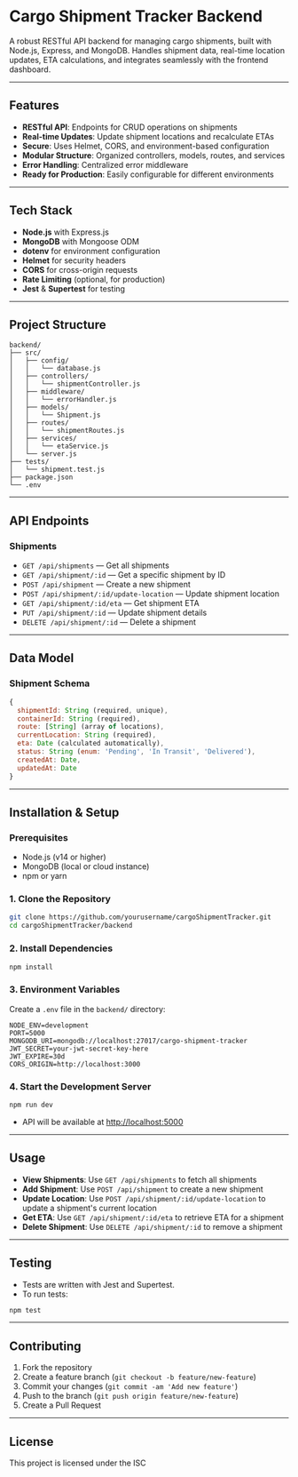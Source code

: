 # Cargo Shipment Tracker Backend

A robust RESTful API backend for managing cargo shipments, built with Node.js, Express, and MongoDB. Handles shipment data, real-time location updates, ETA calculations, and integrates seamlessly with the frontend dashboard.

---

## Features

- **RESTful API**: Endpoints for CRUD operations on shipments
- **Real-time Updates**: Update shipment locations and recalculate ETAs
- **Secure**: Uses Helmet, CORS, and environment-based configuration
- **Modular Structure**: Organized controllers, models, routes, and services
- **Error Handling**: Centralized error middleware
- **Ready for Production**: Easily configurable for different environments

---

## Tech Stack

- **Node.js** with Express.js
- **MongoDB** with Mongoose ODM
- **dotenv** for environment configuration
- **Helmet** for security headers
- **CORS** for cross-origin requests
- **Rate Limiting** (optional, for production)
- **Jest** & **Supertest** for testing

---

## Project Structure

```
backend/
├── src/
│   ├── config/
│   │   └── database.js
│   ├── controllers/
│   │   └── shipmentController.js
│   ├── middleware/
│   │   └── errorHandler.js
│   ├── models/
│   │   └── Shipment.js
│   ├── routes/
│   │   └── shipmentRoutes.js
│   ├── services/
│   │   └── etaService.js
│   └── server.js
├── tests/
│   └── shipment.test.js
├── package.json
└── .env
```

---

## API Endpoints

### Shipments

- `GET /api/shipments` — Get all shipments
- `GET /api/shipment/:id` — Get a specific shipment by ID
- `POST /api/shipment` — Create a new shipment
- `POST /api/shipment/:id/update-location` — Update shipment location
- `GET /api/shipment/:id/eta` — Get shipment ETA
- `PUT /api/shipment/:id` — Update shipment details
- `DELETE /api/shipment/:id` — Delete a shipment

---

## Data Model

### Shipment Schema

```javascript
{
  shipmentId: String (required, unique),
  containerId: String (required),
  route: [String] (array of locations),
  currentLocation: String (required),
  eta: Date (calculated automatically),
  status: String (enum: 'Pending', 'In Transit', 'Delivered'),
  createdAt: Date,
  updatedAt: Date
}
```

---

## Installation & Setup

### Prerequisites

- Node.js (v14 or higher)
- MongoDB (local or cloud instance)
- npm or yarn

### 1. Clone the Repository

```bash
git clone https://github.com/yourusername/cargoShipmentTracker.git
cd cargoShipmentTracker/backend
```

### 2. Install Dependencies

```bash
npm install
```

### 3. Environment Variables

Create a `.env` file in the `backend/` directory:

```env
NODE_ENV=development
PORT=5000
MONGODB_URI=mongodb://localhost:27017/cargo-shipment-tracker
JWT_SECRET=your-jwt-secret-key-here
JWT_EXPIRE=30d
CORS_ORIGIN=http://localhost:3000
```

### 4. Start the Development Server

```bash
npm run dev
```

- API will be available at [http://localhost:5000](http://localhost:5000)

---

## Usage

- **View Shipments**: Use `GET /api/shipments` to fetch all shipments
- **Add Shipment**: Use `POST /api/shipment` to create a new shipment
- **Update Location**: Use `POST /api/shipment/:id/update-location` to update a shipment's current location
- **Get ETA**: Use `GET /api/shipment/:id/eta` to retrieve ETA for a shipment
- **Delete Shipment**: Use `DELETE /api/shipment/:id` to remove a shipment

---

## Testing

- Tests are written with Jest and Supertest.
- To run tests:

```bash
npm test
```

---

## Contributing

1. Fork the repository
2. Create a feature branch (`git checkout -b feature/new-feature`)
3. Commit your changes (`git commit -am 'Add new feature'`)
4. Push to the branch (`git push origin feature/new-feature`)
5. Create a Pull Request

---

## License

This project is licensed under the ISC